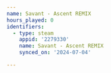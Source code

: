 ```yaml
---
name: Savant - Ascent REMIX
hours_played: 0
identifiers:
  - type: steam
    appid: '2279330'
    name: Savant - Ascent REMIX
    synced_on: '2024-07-04'

---
```

